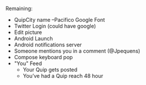 

Remaining:


- QuipCity name –Pacifico Google Font
- Twitter Login (could have google)
- Edit picture
- Android Launch
- Android notifications server
- Someone mentions you in a comment (@Jpequens)
- Compose keyboard pop
- "You" Feed
    - Your Quip gets posted
    - You’ve had a Quip reach 48 hour
